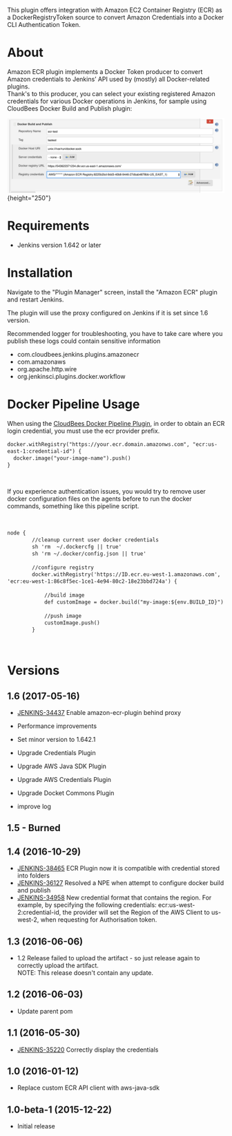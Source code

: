 
This plugin offers integration with Amazon EC2 Container Registry (ECR)
as a DockerRegistryToken source to convert Amazon Credentials into a
Docker CLI Authentication Token.

# About

Amazon ECR plugin implements a Docker Token producer to convert Amazon
credentials to Jenkins’ API used by (mostly) all Docker-related
plugins.  
Thank's to this producer, you can select your existing registered Amazon
credentials for various Docker operations in Jenkins, for sample using
CloudBees Docker Build and Publish plugin:

![](docs/images/Screen_Shot_2017-06-15_at_12.00.55.png){height="250"}

# Requirements

-   Jenkins version 1.642 or later

# Installation

Navigate to the "Plugin Manager" screen, install the "Amazon ECR" plugin
and restart Jenkins.

The plugin will use the proxy configured on Jenkins if it is set since
1.6 version.

Recommended logger for troubleshooting, you have to take care where you
publish these logs could contain sensitive information

-   com.cloudbees.jenkins.plugins.amazonecr
-   com.amazonaws
-   org.apache.http.wire
-   org.jenkinsci.plugins.docker.workflow

# Docker Pipeline Usage

When using the [CloudBees Docker Pipeline
Plugin](https://wiki.jenkins-ci.org/display/JENKINS/CloudBees+Docker+Pipeline+Plugin),
in order to obtain an ECR login credential, you must use the ecr
provider prefix.

``` syntaxhighlighter-pre
docker.withRegistry("https://your.ecr.domain.amazonws.com", "ecr:us-east-1:credential-id") {
  docker.image("your-image-name").push()
}
```

 

If you experience authentication issues, you would try to remove user
docker configuration files on the agents before to run the docker
commands, something like this pipeline script.

 

``` syntaxhighlighter-pre
node {
        //cleanup current user docker credentials
        sh 'rm  ~/.dockercfg || true'
        sh 'rm ~/.docker/config.json || true'
        
        //configure registry
        docker.withRegistry('https://ID.ecr.eu-west-1.amazonaws.com', 'ecr:eu-west-1:86c8f5ec-1ce1-4e94-80c2-18e23bbd724a') {
          
            //build image
            def customImage = docker.build("my-image:${env.BUILD_ID}")
            
            //push image
            customImage.push()
        }
```

 

#  Versions

## 1.6 (2017-05-16)

-   [JENKINS-34437](https://issues.jenkins-ci.org/browse/JENKINS-34437) Enable
    amazon-ecr-plugin behind proxy
-   Performance improvements
-   Set minor version to 1.642.1
-   Upgrade Credentials Plugin
-   Upgrade AWS Java SDK Plugin

-   Upgrade AWS Credentials Plugin

-   Upgrade Docket Commons Plugin

-   improve log

## 1.5 - Burned

## 1.4 (2016-10-29)

-   [JENKINS-38465](https://issues.jenkins-ci.org/browse/JENKINS-38465) ECR
    Plugin now it is compatible with credential stored into folders
-   [JENKINS-36127](https://issues.jenkins-ci.org/browse/JENKINS-36127) Resolved
    a NPE when attempt to configure docker build and publish
-   [JENKINS-34958](https://issues.jenkins-ci.org/browse/JENKINS-34958) New
    credential format that contains the region. For example, by
    specifying the following credentials: ecr:us-west-2:credential-id,
    the provider will set the Region of the AWS Client to us-west-2,
    when requesting for Authorisation token.

## 1.3 (2016-06-06)

-   1.2 Release failed to upload the artifact - so just release again to
    correctly upload the artifact.  
    NOTE: This release doesn't contain any update.

## 1.2 (2016-06-03)

-   Update parent pom

## 1.1 (2016-05-30)

-   [JENKINS-35220](http://localhost:8085/display/JENKINS/Amazon+ECR#)
    Correctly display the credentials

## 1.0 (2016-01-12)

-   Replace custom ECR API client with aws-java-sdk

## 1.0-beta-1 (2015-12-22)

-   Initial release
